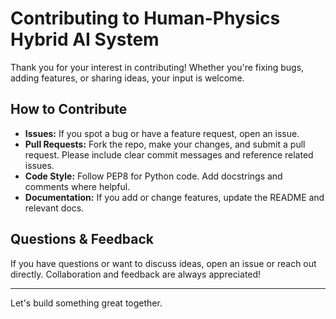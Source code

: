 # Contributing to Human-Physics Hybrid AI System

Thank you for your interest in contributing! Whether you're fixing bugs, adding features, or sharing ideas, your input is welcome.

## How to Contribute
- **Issues:** If you spot a bug or have a feature request, open an issue.
- **Pull Requests:** Fork the repo, make your changes, and submit a pull request. Please include clear commit messages and reference related issues.
- **Code Style:** Follow PEP8 for Python code. Add docstrings and comments where helpful.
- **Documentation:** If you add or change features, update the README and relevant docs.

## Questions & Feedback
If you have questions or want to discuss ideas, open an issue or reach out directly. Collaboration and feedback are always appreciated!

---

Let's build something great together. 